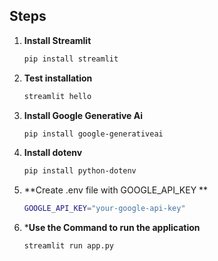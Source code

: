 ## Steps

1. **Install Streamlit**

   ```bash
   pip install streamlit
   ```

2. **Test installation**

     ```bash
     streamlit hello
     ```

3. **Install Google Generative Ai**

    ```bash
    pip install google-generativeai
    ```

4. **Install dotenv**

    ```bash
    pip install python-dotenv
    ```

5. **Create .env  file with GOOGLE_API_KEY **
     ```bash
     GOOGLE_API_KEY="your-google-api-key"
     ```

6. ***Use the Command to run the application**
    ```bash
    streamlit run app.py
    ```

